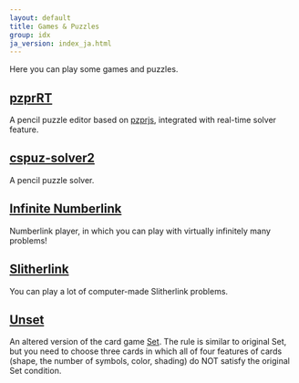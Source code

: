 ```yaml
---
layout: default
title: Games & Puzzles
group: idx
ja_version: index_ja.html
---
```

Here you can play some games and puzzles.

## [pzprRT](../pzprrt/index.html)

A pencil puzzle editor based on [pzprjs](https://github.com/robx/pzprjs/), integrated with real-time solver feature.

## [cspuz-solver2](cspuz-solver2/index.html)

A pencil puzzle solver.

## [Infinite Numberlink](infinite_numberlink/index.html)

Numberlink player, in which you can play with virtually infinitely many problems!

## [Slitherlink](../slitherlink/index.html)

You can play a lot of computer-made Slitherlink problems.

## [Unset](unset/index.html)

An altered version of the card game [Set](https://en.wikipedia.org/wiki/Set_(game)).
The rule is similar to original Set, but you need to choose three cards in which all of four features of cards (shape, the number of symbols, color, shading) do NOT satisfy the original Set condition.
